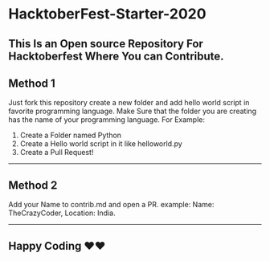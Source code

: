 # HacktoberFest-Starter-2020
This Is an Open source Repository For Hacktoberfest Where You can Contribute.
---
## Method 1
Just fork this repository create a new folder and add hello world script in favorite programming language.
Make Sure that the folder you are creating has the name of your programming language. 
For Example: 
1) Create a Folder named Python
2) Create a Hello world script in it like helloworld.py
3) Create a Pull Request!
---
## Method 2
Add your Name to contrib.md and open a PR. 
example: Name: TheCrazyCoder, Location: India.

---
## Happy Coding ❤❤
